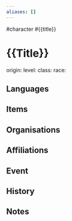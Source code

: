 ```yaml
---
aliases: []
---
```

#character
#{{title}}
# {{Title}}
origin:
level:
class:
race:

## Languages
## Items
## Organisations
## Affiliations
## Event
## History
## Notes